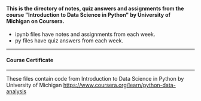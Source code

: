 #### This is the directory of notes, quiz answers and assignments from the course "Introduction to Data Science in Python" by University of Michigan on Coursera. ####



* ipynb files have notes and assignments from each week.
* py files have quiz answers from each week.

------------------------------------------------------------

#### Course Certificate ####

------------------------------------------------------------

These files contain code from
Introduction to Data Science in Python by University of Michigan
https://www.coursera.org/learn/python-data-analysis



